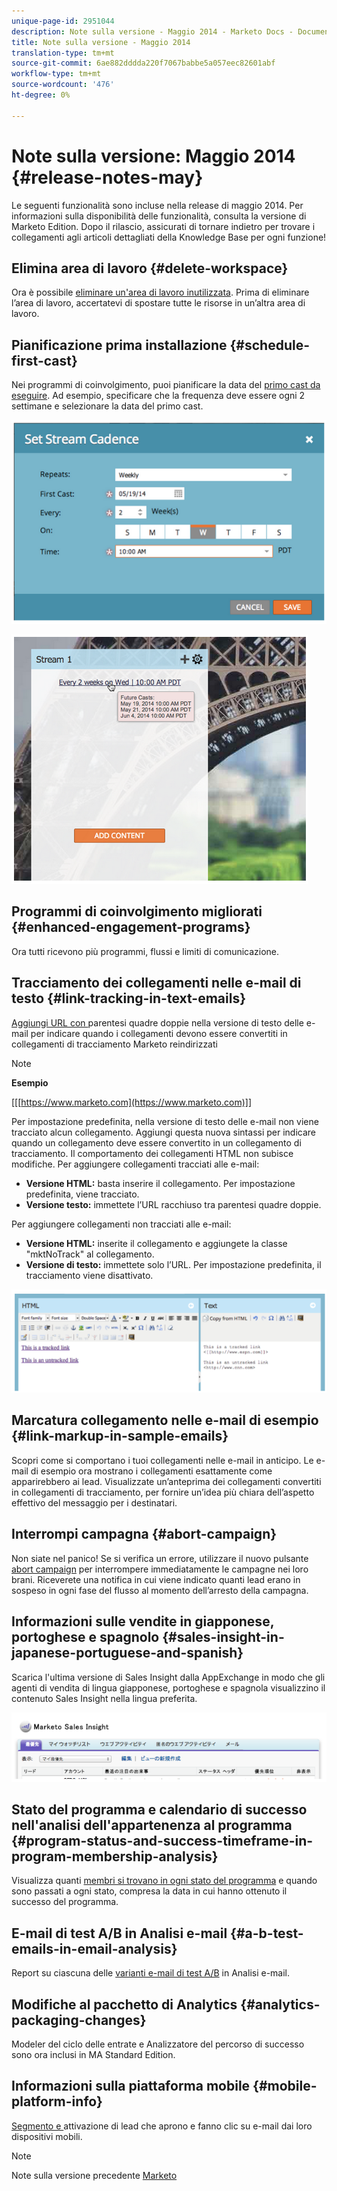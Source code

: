 ```yaml
---
unique-page-id: 2951044
description: Note sulla versione - Maggio 2014 - Marketo Docs - Documentazione prodotto
title: Note sulla versione - Maggio 2014
translation-type: tm+mt
source-git-commit: 6ae882dddda220f7067babbe5a057eec82601abf
workflow-type: tm+mt
source-wordcount: '476'
ht-degree: 0%

---
```



# Note sulla versione: Maggio 2014 {#release-notes-may}

Le seguenti funzionalità sono incluse nella release di maggio 2014. Per informazioni sulla disponibilità delle funzionalità, consulta la versione di Marketo Edition. Dopo il rilascio, assicurati di tornare indietro per trovare i collegamenti agli articoli dettagliati della Knowledge Base per ogni funzione!

## Elimina area di lavoro {#delete-workspace}

Ora è possibile [eliminare un&#39;area di lavoro inutilizzata](../../product-docs/administration/workspaces-and-person-partitions/delete-a-workspace.md). Prima di eliminare l’area di lavoro, accertatevi di spostare tutte le risorse in un’altra area di lavoro.

## Pianificazione prima installazione {#schedule-first-cast}

Nei programmi di coinvolgimento, puoi pianificare la data del [primo cast da eseguire](../../product-docs/email-marketing/drip-nurturing/engagement-program-streams/set-stream-cadence.md). Ad esempio, specificare che la frequenza deve essere ogni 2 settimane e selezionare la data del primo cast.

![](assets/image2014-9-22-11-3a57-3a36.png)

![](assets/image2014-9-22-11-3a57-3a54.png)

## Programmi di coinvolgimento migliorati {#enhanced-engagement-programs}

Ora tutti ricevono più programmi, flussi e limiti di comunicazione.

## Tracciamento dei collegamenti nelle e-mail di testo {#link-tracking-in-text-emails}

[Aggiungi URL con ](../../product-docs/email-marketing/general/functions-in-the-editor/add-tracked-links-to-a-text-email.md) parentesi quadre doppie nella versione di testo delle e-mail per indicare quando i collegamenti devono essere convertiti in collegamenti di tracciamento Marketo reindirizzati

>[!NOTE]
>
>**Esempio**
>
>[[[https://www.marketo.com](https://www.marketo.com)]]

Per impostazione predefinita, nella versione di testo delle e-mail non viene tracciato alcun collegamento. Aggiungi questa nuova sintassi per indicare quando un collegamento deve essere convertito in un collegamento di tracciamento. Il comportamento dei collegamenti HTML non subisce modifiche.  Per aggiungere collegamenti tracciati alle e-mail:

* **Versione HTML:** basta inserire il collegamento. Per impostazione predefinita, viene tracciato.
* **Versione testo:** immettete l’URL racchiuso tra parentesi quadre doppie.

Per aggiungere collegamenti non tracciati alle e-mail:

* **Versione HTML:** inserite il collegamento e aggiungete la classe &quot;mktNoTrack&quot; al collegamento.
* **Versione di testo:** immettete solo l’URL. Per impostazione predefinita, il tracciamento viene disattivato.

![](assets/image2014-9-22-12-3a1-3a34.png)

## Marcatura collegamento nelle e-mail di esempio {#link-markup-in-sample-emails}

Scopri come si comportano i tuoi collegamenti nelle e-mail in anticipo. Le e-mail di esempio ora mostrano i collegamenti esattamente come apparirebbero ai lead. Visualizzate un’anteprima dei collegamenti convertiti in collegamenti di tracciamento, per fornire un’idea più chiara dell’aspetto effettivo del messaggio per i destinatari.

## Interrompi campagna {#abort-campaign}

Non siate nel panico! Se si verifica un errore, utilizzare il nuovo pulsante [abort campaign](../../product-docs/core-marketo-concepts/smart-campaigns/using-smart-campaigns/abort-a-smart-campaign.md) per interrompere immediatamente le campagne nei loro brani. Riceverete una notifica in cui viene indicato quanti lead erano in sospeso in ogni fase del flusso al momento dell’arresto della campagna.

## Informazioni sulle vendite in giapponese, portoghese e spagnolo {#sales-insight-in-japanese-portuguese-and-spanish}

Scarica l&#39;ultima versione di Sales Insight dalla  AppExchange in modo che gli agenti di vendita di lingua giapponese, portoghese e spagnola visualizzino il contenuto Sales Insight nella lingua preferita.

![](assets/image2014-9-22-12-3a2-3a12.png)

## Stato del programma e calendario di successo nell&#39;analisi dell&#39;appartenenza al programma {#program-status-and-success-timeframe-in-program-membership-analysis}

Visualizza quanti [membri si trovano in ogni stato del programma](../../product-docs/reporting/revenue-cycle-analytics/program-analytics/build-a-program-membership-analysis-report-that-lists-leads.md) e quando sono passati a ogni stato, compresa la data in cui hanno ottenuto il successo del programma.

## E-mail di test A/B in Analisi e-mail {#a-b-test-emails-in-email-analysis}

Report su ciascuna delle [varianti e-mail di test A/B](../../product-docs/reporting/revenue-cycle-analytics/email-analysis/build-an-email-analysis-report-that-shows-program-information.md) in Analisi e-mail.

## Modifiche al pacchetto di Analytics {#analytics-packaging-changes}

Modeler del ciclo delle entrate e Analizzatore del percorso di successo sono ora inclusi in MA Standard Edition.

## Informazioni sulla piattaforma mobile {#mobile-platform-info}

[Segmento e ](../../product-docs/reporting/basic-reporting/report-activity/build-a-people-performance-report-with-mobile-platform-columns.md) attivazione di lead che aprono e fanno clic su e-mail dai loro dispositivi mobili.

>[!NOTE]
>
>Note sulla versione precedente [Marketo](https://docs.marketo.com/display/docs/release+notes)

